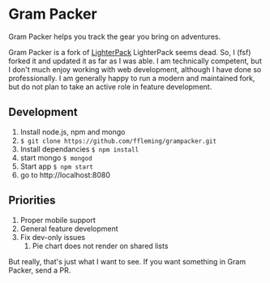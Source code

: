 # Gram Packer

Gram Packer helps you track the gear you bring on adventures.

Gram Packer is a fork of [LighterPack](https://github.com/galenmaly/lighterpack)
LighterPack seems dead. So, I (fsf) forked it and updated it as far as I was
able. I am technically competent, but I don't much enjoy working with web
development, although I have done so professionally. I am generally happy to run
a modern and maintained fork, but do not plan to take an active role in feature
development.

## Development

1. Install node.js, npm and mongo
2. ```$ git clone https://github.com/ffleming/grampacker.git```
3. Install dependancies ```$ npm install```
4. start mongo ```$ mongod```
5. Start app ```$ npm start```
6. go to http://localhost:8080

## Priorities

1. Proper mobile support
1. General feature development
1. Fix dev-only issues
    1. Pie chart does not render on shared lists

But really, that's just what I want to see. If you want something in
Gram Packer, send a PR.
